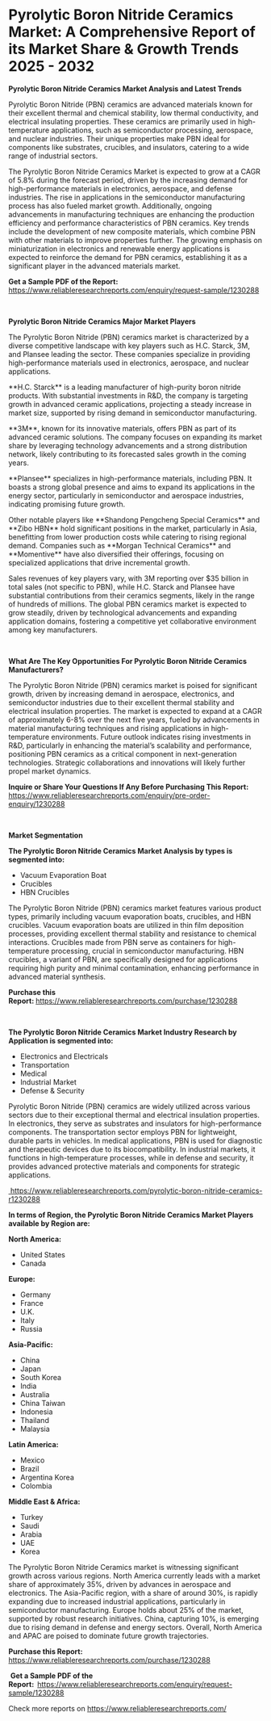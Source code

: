 <p><h1>Pyrolytic Boron Nitride Ceramics Market: A Comprehensive Report of its Market Share & Growth Trends 2025 - 2032</h1></p><p><strong>Pyrolytic Boron Nitride Ceramics Market Analysis and Latest Trends</strong></p>
<p><p>Pyrolytic Boron Nitride (PBN) ceramics are advanced materials known for their excellent thermal and chemical stability, low thermal conductivity, and electrical insulating properties. These ceramics are primarily used in high-temperature applications, such as semiconductor processing, aerospace, and nuclear industries. Their unique properties make PBN ideal for components like substrates, crucibles, and insulators, catering to a wide range of industrial sectors.</p><p>The Pyrolytic Boron Nitride Ceramics Market is expected to grow at a CAGR of 5.8% during the forecast period, driven by the increasing demand for high-performance materials in electronics, aerospace, and defense industries. The rise in applications in the semiconductor manufacturing process has also fueled market growth. Additionally, ongoing advancements in manufacturing techniques are enhancing the production efficiency and performance characteristics of PBN ceramics. Key trends include the development of new composite materials, which combine PBN with other materials to improve properties further. The growing emphasis on miniaturization in electronics and renewable energy applications is expected to reinforce the demand for PBN ceramics, establishing it as a significant player in the advanced materials market.</p></p>
<p><strong>Get a Sample PDF of the Report:&nbsp;</strong> <a href="https://www.reliableresearchreports.com/enquiry/request-sample/1230288?utm_campaign=2141&utm_medium=2&utm_source=Github&utm_content=ia&utm_term=03022025&utm_id=pyrolytic-boron-nitride-ceramics">https://www.reliableresearchreports.com/enquiry/request-sample/1230288</a></p>
<p>&nbsp;</p>
<p><strong>Pyrolytic Boron Nitride Ceramics Major Market Players</strong></p>
<p><p>The Pyrolytic Boron Nitride (PBN) ceramics market is characterized by a diverse competitive landscape with key players such as H.C. Starck, 3M, and Plansee leading the sector. These companies specialize in providing high-performance materials used in electronics, aerospace, and nuclear applications.</p><p>**H.C. Starck** is a leading manufacturer of high-purity boron nitride products. With substantial investments in R&D, the company is targeting growth in advanced ceramic applications, projecting a steady increase in market size, supported by rising demand in semiconductor manufacturing.</p><p>**3M**, known for its innovative materials, offers PBN as part of its advanced ceramic solutions. The company focuses on expanding its market share by leveraging technology advancements and a strong distribution network, likely contributing to its forecasted sales growth in the coming years.</p><p>**Plansee** specializes in high-performance materials, including PBN. It boasts a strong global presence and aims to expand its applications in the energy sector, particularly in semiconductor and aerospace industries, indicating promising future growth.</p><p>Other notable players like **Shandong Pengcheng Special Ceramics** and **Zibo HBN** hold significant positions in the market, particularly in Asia, benefitting from lower production costs while catering to rising regional demand. Companies such as **Morgan Technical Ceramics** and **Momentive** have also diversified their offerings, focusing on specialized applications that drive incremental growth.</p><p>Sales revenues of key players vary, with 3M reporting over $35 billion in total sales (not specific to PBN), while H.C. Starck and Plansee have substantial contributions from their ceramics segments, likely in the range of hundreds of millions. The global PBN ceramics market is expected to grow steadily, driven by technological advancements and expanding application domains, fostering a competitive yet collaborative environment among key manufacturers.</p></p>
<p>&nbsp;</p>
<p><strong>What Are The Key Opportunities For Pyrolytic Boron Nitride Ceramics Manufacturers?</strong></p>
<p><p>The Pyrolytic Boron Nitride (PBN) ceramics market is poised for significant growth, driven by increasing demand in aerospace, electronics, and semiconductor industries due to their excellent thermal stability and electrical insulation properties. The market is expected to expand at a CAGR of approximately 6-8% over the next five years, fueled by advancements in material manufacturing techniques and rising applications in high-temperature environments. Future outlook indicates rising investments in R&D, particularly in enhancing the material’s scalability and performance, positioning PBN ceramics as a critical component in next-generation technologies. Strategic collaborations and innovations will likely further propel market dynamics.</p></p>
<p><strong>Inquire or Share Your Questions If Any Before Purchasing This Report:</strong> <a href="https://www.reliableresearchreports.com/enquiry/pre-order-enquiry/1230288?utm_campaign=2141&utm_medium=2&utm_source=Github&utm_content=ia&utm_term=03022025&utm_id=pyrolytic-boron-nitride-ceramics">https://www.reliableresearchreports.com/enquiry/pre-order-enquiry/1230288</a></p>
<p>&nbsp;</p>
<p><strong>Market Segmentation</strong></p>
<p><strong>The Pyrolytic Boron Nitride Ceramics Market Analysis by types is segmented into:</strong></p>
<p><ul><li>Vacuum Evaporation Boat</li><li>Crucibles</li><li>HBN Crucibles</li></ul></p>
<p><p>The Pyrolytic Boron Nitride (PBN) ceramics market features various product types, primarily including vacuum evaporation boats, crucibles, and HBN crucibles. Vacuum evaporation boats are utilized in thin film deposition processes, providing excellent thermal stability and resistance to chemical interactions. Crucibles made from PBN serve as containers for high-temperature processing, crucial in semiconductor manufacturing. HBN crucibles, a variant of PBN, are specifically designed for applications requiring high purity and minimal contamination, enhancing performance in advanced material synthesis.</p></p>
<p><strong>Purchase this Report:&nbsp;</strong><a href="https://www.reliableresearchreports.com/purchase/1230288?utm_campaign=2141&utm_medium=2&utm_source=Github&utm_content=ia&utm_term=03022025&utm_id=pyrolytic-boron-nitride-ceramics">https://www.reliableresearchreports.com/purchase/1230288</a></p>
<p>&nbsp;</p>
<p><strong>The Pyrolytic Boron Nitride Ceramics Market Industry Research by Application is segmented into:</strong></p>
<p><ul><li>Electronics and Electricals</li><li>Transportation</li><li>Medical</li><li>Industrial Market</li><li>Defense & Security</li></ul></p>
<p><p>Pyrolytic Boron Nitride (PBN) ceramics are widely utilized across various sectors due to their exceptional thermal and electrical insulation properties. In electronics, they serve as substrates and insulators for high-performance components. The transportation sector employs PBN for lightweight, durable parts in vehicles. In medical applications, PBN is used for diagnostic and therapeutic devices due to its biocompatibility. In industrial markets, it functions in high-temperature processes, while in defense and security, it provides advanced protective materials and components for strategic applications.</p></p>
<p><a href="https://www.reliableresearchreports.com/pyrolytic-boron-nitride-ceramics-r1230288?utm_campaign=2141&utm_medium=2&utm_source=Github&utm_content=ia&utm_term=03022025&utm_id=pyrolytic-boron-nitride-ceramics">&nbsp;https://www.reliableresearchreports.com/pyrolytic-boron-nitride-ceramics-r1230288</a></p>
<p><strong>In terms of Region, the Pyrolytic Boron Nitride Ceramics Market Players available by Region are:</strong></p>
<p>
    <p> <strong> North America: </strong>
        <ul>
            <li>United States</li>
            <li>Canada</li>
        </ul>
        </p> 
    <p> <strong> Europe: </strong>
        <ul>
            <li>Germany</li>
            <li>France</li>
            <li>U.K.</li>
            <li>Italy</li>
            <li>Russia</li>
        </ul>
        </p> 
    <p> <strong> Asia-Pacific: </strong>
        <ul>
            <li>China</li>
            <li>Japan</li>
            <li>South Korea</li>
            <li>India</li>
            <li>Australia</li>
            <li>China Taiwan</li>
            <li>Indonesia</li>
            <li>Thailand</li>
            <li>Malaysia</li>
        </ul>
        </p> 
    <p> <strong> Latin America: </strong>
        <ul>
            <li>Mexico</li>
            <li>Brazil</li>
            <li>Argentina Korea</li>
            <li>Colombia</li>
        </ul>
        </p> 
    <p> <strong> Middle East & Africa: </strong>
        <ul>
            <li>Turkey</li>
            <li>Saudi</li>
            <li>Arabia</li>
            <li>UAE</li>
            <li>Korea</li>
        </ul>
    </p>
    </p>
<p><p>The Pyrolytic Boron Nitride Ceramics market is witnessing significant growth across various regions. North America currently leads with a market share of approximately 35%, driven by advances in aerospace and electronics. The Asia-Pacific region, with a share of around 30%, is rapidly expanding due to increased industrial applications, particularly in semiconductor manufacturing. Europe holds about 25% of the market, supported by robust research initiatives. China, capturing 10%, is emerging due to rising demand in defense and energy sectors. Overall, North America and APAC are poised to dominate future growth trajectories.</p></p>
<p><strong>Purchase this Report: </strong><a href="https://www.reliableresearchreports.com/purchase/1230288?utm_campaign=2141&utm_medium=2&utm_source=Github&utm_content=ia&utm_term=03022025&utm_id=pyrolytic-boron-nitride-ceramics">https://www.reliableresearchreports.com/purchase/1230288</a></p>
<p>&nbsp;<strong>Get a Sample PDF of the Report:&nbsp;&nbsp;</strong><a href="https://www.reliableresearchreports.com/enquiry/request-sample/1230288?utm_campaign=2141&utm_medium=2&utm_source=Github&utm_content=ia&utm_term=03022025&utm_id=pyrolytic-boron-nitride-ceramics">https://www.reliableresearchreports.com/enquiry/request-sample/1230288</a></p>
<p><strong></strong></p>
<p>Check more reports on <a href="https://www.reliableresearchreports.com/?utm_campaign=2141&utm_medium=2&utm_source=Github&utm_content=ia&utm_term=03022025&utm_id=pyrolytic-boron-nitride-ceramics">https://www.reliableresearchreports.com/</a></p>
